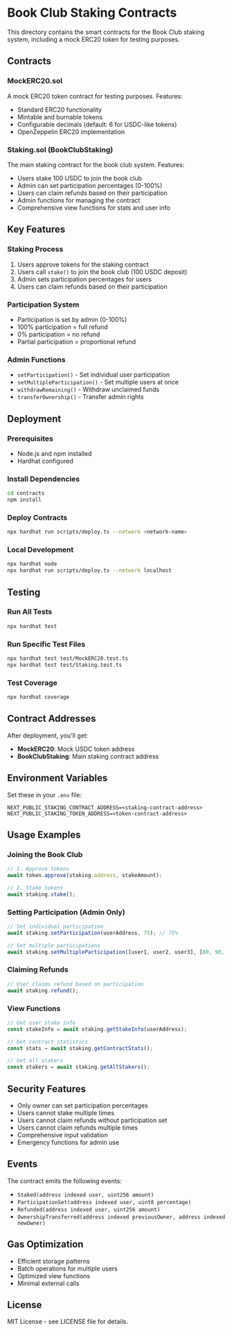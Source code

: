 # Book Club Staking Contracts

This directory contains the smart contracts for the Book Club staking system, including a mock ERC20 token for testing purposes.

## Contracts

### MockERC20.sol

A mock ERC20 token contract for testing purposes. Features:

- Standard ERC20 functionality
- Mintable and burnable tokens
- Configurable decimals (default: 6 for USDC-like tokens)
- OpenZeppelin ERC20 implementation

### Staking.sol (BookClubStaking)

The main staking contract for the book club system. Features:

- Users stake 100 USDC to join the book club
- Admin can set participation percentages (0-100%)
- Users can claim refunds based on their participation
- Admin functions for managing the contract
- Comprehensive view functions for stats and user info

## Key Features

### Staking Process

1. Users approve tokens for the staking contract
2. Users call `stake()` to join the book club (100 USDC deposit)
3. Admin sets participation percentages for users
4. Users can claim refunds based on their participation

### Participation System

- Participation is set by admin (0-100%)
- 100% participation = full refund
- 0% participation = no refund
- Partial participation = proportional refund

### Admin Functions

- `setParticipation()` - Set individual user participation
- `setMultipleParticipation()` - Set multiple users at once
- `withdrawRemaining()` - Withdraw unclaimed funds
- `transferOwnership()` - Transfer admin rights

## Deployment

### Prerequisites

- Node.js and npm installed
- Hardhat configured

### Install Dependencies

```bash
cd contracts
npm install
```

### Deploy Contracts

```bash
npx hardhat run scripts/deploy.ts --network <network-name>
```

### Local Development

```bash
npx hardhat node
npx hardhat run scripts/deploy.ts --network localhost
```

## Testing

### Run All Tests

```bash
npx hardhat test
```

### Run Specific Test Files

```bash
npx hardhat test test/MockERC20.test.ts
npx hardhat test test/Staking.test.ts
```

### Test Coverage

```bash
npx hardhat coverage
```

## Contract Addresses

After deployment, you'll get:

- **MockERC20**: Mock USDC token address
- **BookClubStaking**: Main staking contract address

## Environment Variables

Set these in your `.env` file:

```
NEXT_PUBLIC_STAKING_CONTRACT_ADDRESS=<staking-contract-address>
NEXT_PUBLIC_STAKING_TOKEN_ADDRESS=<token-contract-address>
```

## Usage Examples

### Joining the Book Club

```javascript
// 1. Approve tokens
await token.approve(staking.address, stakeAmount);

// 2. Stake tokens
await staking.stake();
```

### Setting Participation (Admin Only)

```javascript
// Set individual participation
await staking.setParticipation(userAddress, 75); // 75%

// Set multiple participations
await staking.setMultipleParticipation([user1, user2, user3], [80, 90, 60]);
```

### Claiming Refunds

```javascript
// User claims refund based on participation
await staking.refund();
```

### View Functions

```javascript
// Get user stake info
const stakeInfo = await staking.getStakeInfo(userAddress);

// Get contract statistics
const stats = await staking.getContractStats();

// Get all stakers
const stakers = await staking.getAllStakers();
```

## Security Features

- Only owner can set participation percentages
- Users cannot stake multiple times
- Users cannot claim refunds without participation set
- Users cannot claim refunds multiple times
- Comprehensive input validation
- Emergency functions for admin use

## Events

The contract emits the following events:

- `Staked(address indexed user, uint256 amount)`
- `ParticipationSet(address indexed user, uint8 percentage)`
- `Refunded(address indexed user, uint256 amount)`
- `OwnershipTransferred(address indexed previousOwner, address indexed newOwner)`

## Gas Optimization

- Efficient storage patterns
- Batch operations for multiple users
- Optimized view functions
- Minimal external calls

## License

MIT License - see LICENSE file for details.
